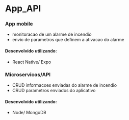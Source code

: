 # App_API

### App mobile
- monitoracao de um alarme de incendio
- envio de parametros que definem a ativacao do alarme
#### Desenvolvido utilizando:
- React Native/ Expo

### Microservicos/API
- CRUD informacoes enviadas do alarme de incendio
- CRUD parametros enviados do aplicativo
#### Desenvolvido utilizando:
- Node/ MongoDB
